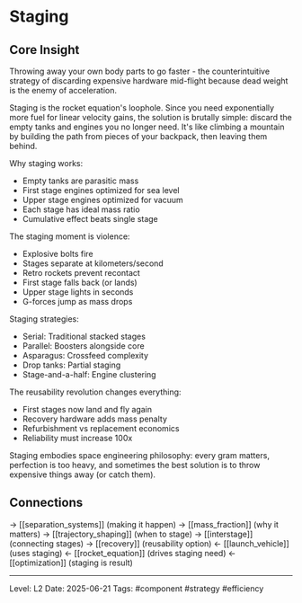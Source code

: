 # Staging

## Core Insight
Throwing away your own body parts to go faster - the counterintuitive strategy of discarding expensive hardware mid-flight because dead weight is the enemy of acceleration.

Staging is the rocket equation's loophole. Since you need exponentially more fuel for linear velocity gains, the solution is brutally simple: discard the empty tanks and engines you no longer need. It's like climbing a mountain by building the path from pieces of your backpack, then leaving them behind.

Why staging works:
- Empty tanks are parasitic mass
- First stage engines optimized for sea level
- Upper stage engines optimized for vacuum
- Each stage has ideal mass ratio
- Cumulative effect beats single stage

The staging moment is violence:
- Explosive bolts fire
- Stages separate at kilometers/second
- Retro rockets prevent recontact
- First stage falls back (or lands)
- Upper stage lights in seconds
- G-forces jump as mass drops

Staging strategies:
- Serial: Traditional stacked stages
- Parallel: Boosters alongside core
- Asparagus: Crossfeed complexity
- Drop tanks: Partial staging
- Stage-and-a-half: Engine clustering

The reusability revolution changes everything:
- First stages now land and fly again
- Recovery hardware adds mass penalty
- Refurbishment vs replacement economics
- Reliability must increase 100x

Staging embodies space engineering philosophy: every gram matters, perfection is too heavy, and sometimes the best solution is to throw expensive things away (or catch them).

## Connections
→ [[separation_systems]] (making it happen)
→ [[mass_fraction]] (why it matters)
→ [[trajectory_shaping]] (when to stage)
→ [[interstage]] (connecting stages)
→ [[recovery]] (reusability option)
← [[launch_vehicle]] (uses staging)
← [[rocket_equation]] (drives staging need)
← [[optimization]] (staging is result)

---
Level: L2
Date: 2025-06-21
Tags: #component #strategy #efficiency